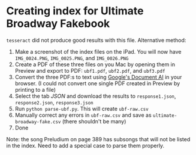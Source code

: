 # Creating index for Ultimate Broadway Fakebook

`tesseract` did not produce good results with this file. Alternative method:

1. Make a screenshot of the index files on the iPad. You will now have `IMG_0024.PNG`, `IMG_0025.PNG`, and `IMG_0026.PNG`
2. Create a PDF of these three files on you Mac by opening them in Preview and export to PDF: `ubf1.pdf`, `ubf2.pdf`,
   and `ubf3.pdf`
3. Convert the three PDF:s to text using [Google's Document AI](https://cloud.google.com/document-ai) in your browser.
   (I could not convert one single PDF created in Preview by printing to a file)
4. Select the tab *JSON* and download the results to `response1.json`, `response2.json`, `response3.json`
5. Run `python parse-ubf.py`. This will create `ubf-raw.csv`
6. Manually correct any errors in `ubf-raw.csv` and save as `ultimate-broadway-fake.csv` (there shouldn't be many)
7. Done

Note: the song Preludium on page 389 has subsongs that will not be listed in the index. Need to add a special case to
parse them properly.
